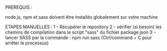 PREREQUIS :

node.js, npm et sass doivent être installés globalement sur votre machine

ETAPES MANUELLES :
 1 - Récupérer le repository
 2 - vérifier (si besoin) les chemins de compilation dans le script "sass" du fichier package.json
 3 - lancer SASS par la commande : npm run sass (Ctrl/command + C pour arrêter le processus)
